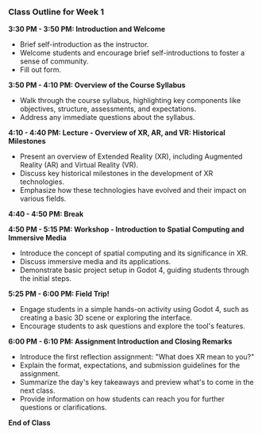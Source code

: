 
### Class Outline for Week 1

**3:30 PM - 3:50 PM: Introduction and Welcome**
- Brief self-introduction as the instructor.
- Welcome students and encourage brief self-introductions to foster a sense of community.
- Fill out form.

**3:50 PM - 4:10 PM: Overview of the Course Syllabus**
- Walk through the course syllabus, highlighting key components like objectives, structure, assessments, and expectations.
- Address any immediate questions about the syllabus.

**4:10 - 4:40 PM: Lecture - Overview of XR, AR, and VR: Historical Milestones**
- Present an overview of Extended Reality (XR), including Augmented Reality (AR) and Virtual Reality (VR).
- Discuss key historical milestones in the development of XR technologies.
- Emphasize how these technologies have evolved and their impact on various fields.

**4:40 - 4:50 PM: Break**

**4:50 PM - 5:15 PM: Workshop - Introduction to Spatial Computing and Immersive Media**
- Introduce the concept of spatial computing and its significance in XR.
- Discuss immersive media and its applications.
- Demonstrate basic project setup in Godot 4, guiding students through the initial steps.

**5:25 PM - 6:00 PM: Field Trip!**
- Engage students in a simple hands-on activity using Godot 4, such as creating a basic 3D scene or exploring the interface.
- Encourage students to ask questions and explore the tool's features.

**6:00 PM - 6:10 PM: Assignment Introduction and Closing Remarks**
- Introduce the first reflection assignment: "What does XR mean to you?"
- Explain the format, expectations, and submission guidelines for the assignment.
- Summarize the day's key takeaways and preview what's to come in the next class.
- Provide information on how students can reach you for further questions or clarifications.

**End of Class**
